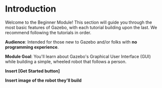 # Introduction

Welcome to the Beginner Module! This section will guide you through the most basic features of Gazebo, with each tutorial building upon the last. We recommend following the tutorials in order. 

**Audience**: Intended for those new to Gazebo and/or folks with **no programming experience**. 

**Module Goal**: You'll learn about Gazebo's Graphical User Interface (GUI) while building a simple, wheeled robot that follows a person.


**Insert [Get Started button]**

**Insert image of the robot they'll build**

